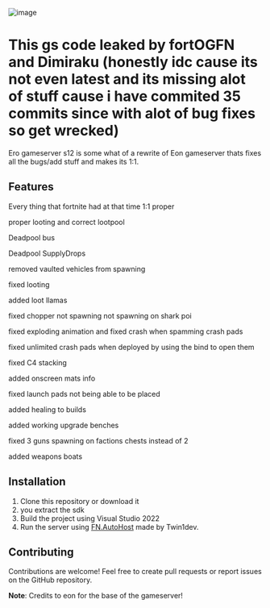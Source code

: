 ![image](https://github.com/user-attachments/assets/8c265350-d49e-4e83-8a30-dc241624fe2f)

# This gs code leaked by fortOGFN and Dimiraku (honestly idc cause its not even latest and its missing alot of stuff cause i have commited 35 commits since with alot of bug fixes so get wrecked)

Ero gameserver s12 is some what of a rewrite of Eon gameserver thats fixes all the bugs/add stuff and makes its 1:1.

## Features

Every thing that fortnite had at that time 1:1 proper

proper looting and correct lootpool

Deadpool bus

Deadpool SupplyDrops

removed vaulted vehicles from spawning

fixed looting

added loot llamas

fixed chopper not spawning not spawning on shark poi

fixed exploding animation and fixed crash when spamming crash pads

fixed unlimited crash pads when deployed by using the bind to open them

fixed C4 stacking

added onscreen mats info

fixed launch pads not being able to be placed

added healing to builds

added working upgrade benches

fixed 3 guns spawning on factions chests instead of 2

added weapons boats

## Installation

1. Clone this repository or download it
2. you extract the sdk
3. Build the project using Visual Studio 2022
4. Run the server using [FN.AutoHost](https://github.com/Twin1dev/FN.AutoHost) made by Twin1dev.
## Contributing

Contributions are welcome! Feel free to create pull requests or report issues on the GitHub repository.

**Note**: Credits to eon for the base of the gameserver! 
